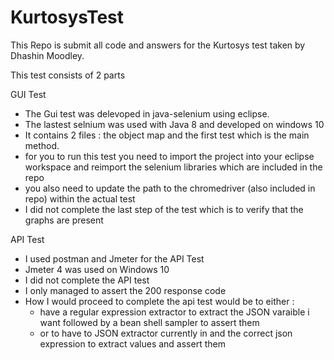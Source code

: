 # KurtosysTest
This Repo is submit all code and answers for the Kurtosys test taken by Dhashin Moodley.

This test consists of 2 parts

GUI Test

- The Gui test was delevoped in java-selenium using eclipse.
- The lastest selnium was used with Java 8 and developed on windows 10
- It contains 2 files : the object map and the first test which is the main method.
- for you to run this test you need to import the project into your eclipse workspace and reimport the selenium libraries which are included in the repo
- you also need to update the path to the chromedriver (also included in repo) within the actual test
- I did not complete the last step of the test which is to verify that the graphs are present


API Test

- I used postman and Jmeter for the API Test
- Jmeter 4 was used on Windows 10
- I did not complete the API test
- I only managed to assert the 200 response code
- How I would proceed to complete the api test would be to either :
	- have a regular expression extractor to extract the JSON varaible i want followed by a bean shell sampler to assert them
	- or to have to JSON extractor currently in and the correct json expression to extract values and assert them